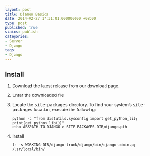 ```yaml
---
layout: post
title: Django Basics
date: 2014-02-27 17:31:01.000000000 +08:00
type: post
published: true
status: publish
categories:
- Server
- Django
tags:
- Django
---
```


## Install

1. Download the latest release from our download page.
2. Untar the downloaded file
3. Locate the <tt>site-packages</tt> directory. To find your system’s <tt>site-packages</tt> location, execute the following:

   ```shell
   python -c "from distutils.sysconfig import get_python_lib; print(get_python_lib())"
   echo ABSPATH-TO-DJANGO > SITE-PACKAGES-DIR/django.pth
   ```

4. Install

   ```shell
   ln -s WORKING-DIR/django-trunk/django/bin/django-admin.py /usr/local/bin/
   ```
